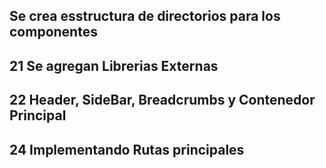 ## Se crea esstructura de directorios para los componentes

## 21 Se agregan Librerias Externas

## 22 Header, SideBar, Breadcrumbs y Contenedor Principal

## 24 Implementando Rutas principales
